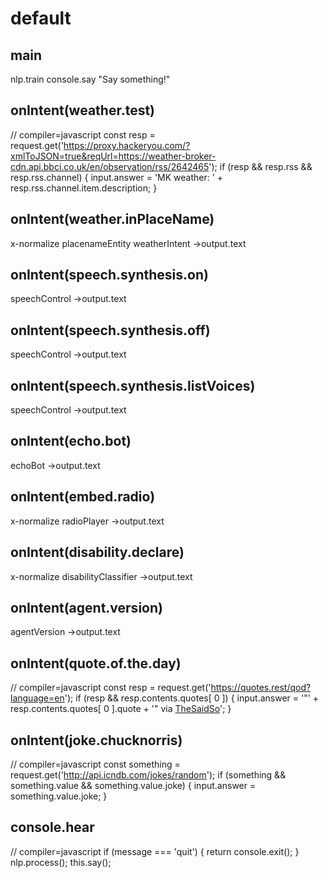 # default

## main
nlp.train
console.say "Say something!"

## onIntent(weather.test)
// compiler=javascript
const resp = request.get('https://proxy.hackeryou.com/?xmlToJSON=true&reqUrl=https://weather-broker-cdn.api.bbci.co.uk/en/observation/rss/2642465');
if (resp && resp.rss && resp.rss.channel) {
  input.answer = 'MK weather: ' + resp.rss.channel.item.description;
}

## onIntent(weather.inPlaceName)
x-normalize
placenameEntity
weatherIntent
->output.text

## onIntent(speech.synthesis.on)
speechControl
->output.text

## onIntent(speech.synthesis.off)
speechControl
->output.text

## onIntent(speech.synthesis.listVoices)
speechControl
->output.text

## onIntent(echo.bot)
echoBot
->output.text

## onIntent(embed.radio)
x-normalize
radioPlayer
->output.text

## onIntent(disability.declare)
x-normalize
disabilityClassifier
->output.text

## onIntent(agent.version)
agentVersion
->output.text

## onIntent(quote.of.the.day)
// compiler=javascript
const resp = request.get('https://quotes.rest/qod?language=en');
if (resp && resp.contents.quotes[ 0 ]) {
  input.answer = '"' + resp.contents.quotes[ 0 ].quote + '" via [TheSaidSo](https://theysaidso.com)';
}

## onIntent(joke.chucknorris)
// compiler=javascript
const something = request.get('http://api.icndb.com/jokes/random');
if (something && something.value && something.value.joke) {
  input.answer = something.value.joke;
}

## console.hear
// compiler=javascript
if (message === 'quit') {
  return console.exit();
}
nlp.process();
this.say();
